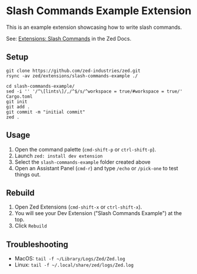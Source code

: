# Slash Commands Example Extension

This is an example extension showcasing how to write slash commands.

See: [Extensions: Slash Commands](https://zed.dev/docs/extensions/slash-commands) in the Zed Docs.

## Setup

```
git clone https://github.com/zed-industries/zed.git
rsync -av zed/extensions/slash-commands-example ./

cd slash-commands-example/
sed -i '' '/^\[lints\]/,/^$/s/^workspace = true/#workspace = true/' Cargo.toml
git init
git add .
git commit -m "initial commit"
zed .
```

## Usage

1. Open the command palette (`cmd-shift-p` or `ctrl-shift-p`).
2. Launch `zed: install dev extension`
3. Select the `slash-commands-example` folder created above
4. Open an Assistant Panel (`cmd-r`) and type `/echo` or `/pick-one` to test things out.

## Rebuild

1. Open Zed Extensions (`cmd-shift-x` or `ctrl-shift-x`).
2. You will see your Dev Extension ("Slash Commands Example") at the top.
3. Click `Rebuild`

## Troubleshooting

- MacOS: `tail -f ~/Library/Logs/Zed/Zed.log`
- Linux: `tail -f ~/.local/share/zed/logs/Zed.log`
